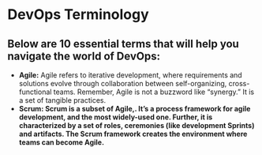 # DevOps Terminology

## Below are 10 essential terms that will help you navigate the world of DevOps:

- **Agile:** Agile refers to iterative development, where requirements and solutions evolve through collaboration between self-organizing, cross-functional teams. Remember, Agile is not a
buzzword like “synergy.” It is a set of tangible practices.
- **Scrum: Scrum is a subset of Agile,. It’s a process framework for agile development, and the most widely-used one. Further, it is characterized by a set of roles, ceremonies (like development
Sprints) and artifacts. The Scrum framework creates the environment where teams can become Agile.**